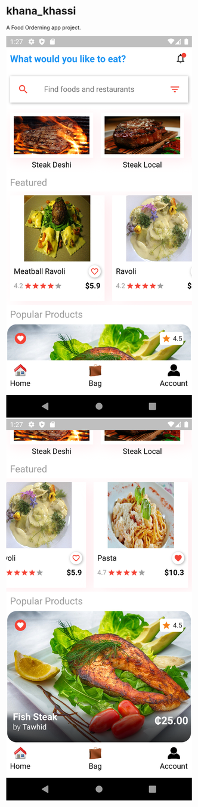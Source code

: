 # khana_khassi

A Food Orderning app project.

![UI_1](assets/screenshots/UI_Photo/s1.png)
![UI_1](assets/screenshots/UI_Photo/s2.png)
